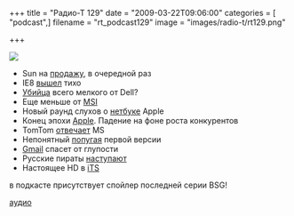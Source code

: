 +++
title = "Радио-Т 129"
date = "2009-03-22T09:06:00"
categories = [ "podcast",]
filename = "rt_podcast129"
image = "images/radio-t/rt129.png"

+++

![](https://radio-t.com/images/radio-t/rt129.png)

- Sun на [продажу](http://www.linux.org.ru/view-message.jsp?msgid=3571479), в очередной раз
- IE8 [вышел](http://hitech.tomsk.ru/newssoftware/12045-finalnaja-versi-internet-explorer-8-oficialno.html) тихо
- [Убийца](http://www.engadget.com/2009/03/17/dell-adamo-to-also-come-in-2-699-1-4ghz-model-with-3g/) всего мелкого от Dell?
- Еще меньше от [MSI](http://hitech.tomsk.ru/newsmobile/12014-anons-netbuka-msi-wind-u110-eco.html)
- Новый раунд слухов о [нетбуке](http://www.engadget.com/2009/03/19/apple-to-partner-with-lg-on-oled-equipped-iphone-netbook/) Apple
- Конец эпохи [Apple](http://www.osnews.com/story/21148/Apple_US_Mac_Sales_Down_16_Windows_PC_Sales_up_22_). Падение на фоне роста конкурентов
- TomTom [отвечает](http://webplanet.ru/news/law/2009/03/20/tomtom_vs_microsoft.html) MS
- Непонятный [попугая](http://www.linux.org.ru/view-message.jsp?msgid=3571044) первой версии
- [Gmail](http://net.compulenta.ru/412037/) спасет от глупости
- Русские пираты [наступают](http://business.compulenta.ru/411514/)
- Настоящее HD в [iTS](http://www.crunchgear.com/2009/03/19/apple-adds-hd-to-itunes-20-for-a-movie-5-for-rental/)


в подкасте присутствует спойлер последней серии BSG!


[аудио](https://cdn.radio-t.com/rt_podcast129.mp3)
<audio src="https://cdn.radio-t.com/rt_podcast129.mp3" preload="none"></audio>
